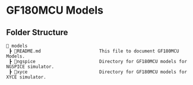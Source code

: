 # GF180MCU Models

## Folder Structure

```text
📁 models
 ┣ 📜README.md                      This file to document GF180MCU Models.
 ┣ 📁ngspice                        Directory for GF180MCU models for NGSPICE simulator.
 ┣ 📁xyce                           Directory for GF180MCU models for XYCE simulator.
 ```
